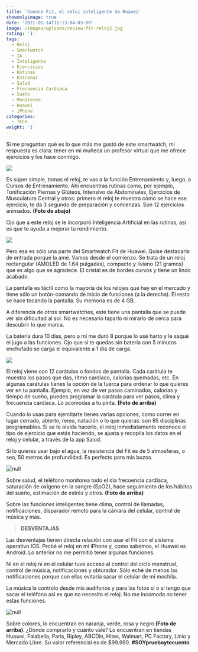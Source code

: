 ```yaml
---
title: 'Conoce Fit, el reloj inteligente de Huawei'
showonlyimage: true
date: '2021-01-14T11:13:04-03:00'
image: /images/uploads/review-fit-reloj2.jpg
rating: '1'
tags:
  - Reloj
  - Smartwatch
  - IA
  - Inteligente
  - Ejercicios
  - Rutinas
  - Entrenar
  - Salud
  - Frecuencia Cardiaca
  - Sueño
  - Monitoreo
  - Huawei
  - iPhone
categories:
  - TECH
weight: '1'
---
```

Si me preguntan qué es lo que más me gustó de este smartwatch, mi respuesta es clara: tener en mi muñeca un profesor virtual que me ofrece ejercicios y los hace conmigo.

<!--more-->

![](/images/uploads/review-fit-reloj2.jpg)

Es súper simple, tomas el reloj, te vas a la función Entrenamiento y, luego, a Cursos de Entrenamiento. Ahí encuentras rutinas como, por ejemplo, Tonificación Piernas y Glúteos, Intensivo de Abdominales, Ejercicios de Musculatura Central y otros: primero el reloj te muestra cómo se hace ese ejercicio, te da 3 segundo de preparación y comienzas. Son 12 ejercicios animados. **(Foto de abajo)**

Ojo que a este reloj se le incorporó Inteligencia Artificial en las rutinas, así es que te ayuda a mejorar tu rendimiento.

![](/images/uploads/review-fit-rutina.jpg)

Pero esa es sólo una parte del Smartwatch Fit de Huawei. Quise destacarla de entrada porque la amé. Vamos desde el comienzo. Se trata de un reloj rectangular (AMOLED de 1.64 pulgadas), compacto y liviano (21 gramos) que es algo que se agradece. El cristal es de bordes curvos y tiene un lindo acabado.

La pantalla es táctil como la mayoría de los relojes que hay en el mercado y tiene sólo un botón-comando de inicio de funciones (a la derecha). El resto se hace tocando la pantalla. Su memoria es de 4 GB.

A diferencia de otros smartwatches, este tiene una pantalla que se puede ver sin dificultad al sol. No es necesario taparlo ni mirarlo de cerca para descubrir lo que marca. 

La batería dura 10 días, pero a mí me duró 8 porque lo usé harto y le saqué el jugo a las funciones. Ojo que si te quedas sin batería con 5 minutos enchufado se carga el equivalente a 1 día de carga.

![](/images/uploads/review-fit-collage2.jpg)

El reloj viene con 12 carátulas o fondos de pantalla. Cada carátula te muestra los pasos que das, ritmo cardiaco, calorías quemadas, etc. En algunas carátulas tienes la opción de la tuerca para ordenar lo que quieres ver en tu pantalla. Ejemplo, en vez de ver pasos caminados, calorías y tiempo de sueño, puedes programar la carátula para ver pasos, clima y frecuencia cardíaca. Lo acomodas a tu pinta. **(Foto de arriba)**

Cuando lo usas para ejercitarte tienes varias opciones, como correr en lugar cerrado, abierto, remo, natación o lo que quieras: son 95 disciplinas programables. Si se te olvida hacerlo, el reloj inmediatamente reconoce el tipo de ejercicio que estás haciendo, se ajusta y recopila los datos en el reloj y celular, a través de la app Salud. 

Si lo quieres usar bajo el agua, la resistencia del Fit es de 5 atmosferas, o sea, 50 metros de profundidad. Es perfecto para mis buzos.



![null](/images/uploads/review-fit-watch.jpg)

Sobre salud, el teléfono monitorea todo el día frecuencia cardíaca, saturación de oxígeno en la sangre (SpO2), hace seguimiento de los hábitos del sueño, estimación de estrés y otros. **(Foto de arriba)**

Sobre las funciones inteligentes tiene clima, control de llamadas, notificaciones, disparador remoto para la cámara del celular, control de música y más.

> **DESVENTAJAS**

Las desventajas tienen directa relación con usar el Fit con el sistema operativo IOS. Probé el reloj en mi iPhone y, como sabemos, el Huawei es Android. Lo anterior no me permitió tener algunas funciones.

Ni en el reloj ni en el celular tuve acceso al control del ciclo menstrual, control de música, notificaciones y obturador. Sólo eché de menos las notificaciones porque con ellas evitaría sacar el celular de mi mochila. 

La música la controlo desde mis audífonos y para las fotos sí o sí tengo que sacar el teléfono así es que no necesito el reloj. No me incomoda no tener estas funciones.

![null](/images/uploads/review-fit-watch-colores.jpg)

Sobre colores, lo encuentran en naranja, verde, rosa y negro **(Foto de arriba)**. ¿Dónde comprarlo y cuánto vale? Lo encuentran en tiendas Huawei, Falabella, Paris, Ripley, ABCDin, Hites, Walmart, PC Factory, Linio y Mercado Libre. Su valor referencial es de $99.990. **\#SOYprueboytecuento**
